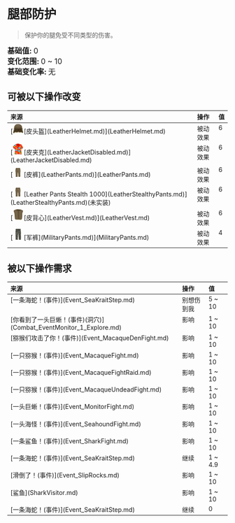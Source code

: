 # 腿部防护  
> 保护你的腿免受不同类型的伤害。  
  
<div style="font-size:1.2em"><b>基础值: </b> 0 </div>  
<div style="font-size:1.2em"><b>变化范围: </b> 0 ~ 10 </div>  
<div style="font-size:1.2em"><b>基础变化率: </b> 无 </div>  
  
## 可被以下操作改变  
<table class="table table-bordered" data-toggle="table"  ><thead style=""><tr ><th  style="text-align:left;vertical-align:top;"  >来源</th><th  style="text-align:left;vertical-align:top;"  >操作</th><th  style="text-align:left;vertical-align:top;"  data-sortable="true"  >值</th></tr></thead><tr ><td  style="text-align:left;vertical-align:top;"  >[<div style="width:25px;display:inline-block;text-align:center"><img decoding="async" src="Sprite/LeatherHelmet.png" href="a.md" style="max-width:25px;max-height:25px;"></div>[皮头盔](LeatherHelmet.md)](LeatherHelmet.md)</td><td  style="text-align:left;vertical-align:top;"  >被动效果</td><td  style="text-align:left;vertical-align:top;"  >6</td></tr><tr ><td  style="text-align:left;vertical-align:top;"  >[<div style="width:25px;display:inline-block;text-align:center"><img decoding="async" src="Sprite/HawaiianShirt.png" href="a.md" style="max-width:25px;max-height:25px;"></div>[皮夹克](LeatherJacketDisabled.md)](LeatherJacketDisabled.md)</td><td  style="text-align:left;vertical-align:top;"  >被动效果</td><td  style="text-align:left;vertical-align:top;"  >6</td></tr><tr ><td  style="text-align:left;vertical-align:top;"  >[<div style="width:25px;display:inline-block;text-align:center"><img decoding="async" src="Sprite/LeatherPants.png" href="a.md" style="max-width:25px;max-height:25px;"></div>[皮裤](LeatherPants.md)](LeatherPants.md)</td><td  style="text-align:left;vertical-align:top;"  >被动效果</td><td  style="text-align:left;vertical-align:top;"  >6</td></tr><tr ><td  style="text-align:left;vertical-align:top;"  >[<div style="width:25px;display:inline-block;text-align:center"><img decoding="async" src="Sprite/LeatherPants.png" href="a.md" style="max-width:25px;max-height:25px;"></div>[Leather Pants Stealth 1000](LeatherStealthyPants.md)](LeatherStealthyPants.md)(未实装)</td><td  style="text-align:left;vertical-align:top;"  >被动效果</td><td  style="text-align:left;vertical-align:top;"  >6</td></tr><tr ><td  style="text-align:left;vertical-align:top;"  >[<div style="width:25px;display:inline-block;text-align:center"><img decoding="async" src="Sprite/LeatherVest.png" href="a.md" style="max-width:25px;max-height:25px;"></div>[皮背心](LeatherVest.md)](LeatherVest.md)</td><td  style="text-align:left;vertical-align:top;"  >被动效果</td><td  style="text-align:left;vertical-align:top;"  >6</td></tr><tr ><td  style="text-align:left;vertical-align:top;"  >[<div style="width:25px;display:inline-block;text-align:center"><img decoding="async" src="Sprite/MilitaryPants.png" href="a.md" style="max-width:25px;max-height:25px;"></div>[军裤](MilitaryPants.md)](MilitaryPants.md)</td><td  style="text-align:left;vertical-align:top;"  >被动效果</td><td  style="text-align:left;vertical-align:top;"  >4</td></tr></tbody></table>  
  
  
## 被以下操作需求  
<table class="table table-bordered" data-toggle="table"  ><thead style=""><tr ><th  style="text-align:left;vertical-align:top;"  >来源</th><th  style="text-align:left;vertical-align:top;"  >操作</th><th  style="text-align:left;vertical-align:top;"  data-sortable="true"  >值</th></tr></thead><tr ><td  style="text-align:left;vertical-align:top;"  >[一条海蛇！(事件)](Event_SeaKraitStep.md)</td><td  style="text-align:left;vertical-align:top;"  >别想伤到我</td><td  style="text-align:left;vertical-align:top;"  >5 ~ 10</td></tr><tr ><td  style="text-align:left;vertical-align:top;"  >[你看到了一头巨蜥！(事件)(洞穴)](Combat_EventMonitor_1_Explore.md)</td><td  style="text-align:left;vertical-align:top;"  >影响</td><td  style="text-align:left;vertical-align:top;"  >1 ~ 10</td></tr><tr ><td  style="text-align:left;vertical-align:top;"  >[猕猴们攻击了你！(事件)](Event_MacaqueDenFight.md)</td><td  style="text-align:left;vertical-align:top;"  >影响</td><td  style="text-align:left;vertical-align:top;"  >1 ~ 10</td></tr><tr ><td  style="text-align:left;vertical-align:top;"  >[一只猕猴！(事件)](Event_MacaqueFight.md)</td><td  style="text-align:left;vertical-align:top;"  >影响</td><td  style="text-align:left;vertical-align:top;"  >1 ~ 10</td></tr><tr ><td  style="text-align:left;vertical-align:top;"  >[一只猕猴！(事件)](Event_MacaqueFightRaid.md)</td><td  style="text-align:left;vertical-align:top;"  >影响</td><td  style="text-align:left;vertical-align:top;"  >1 ~ 10</td></tr><tr ><td  style="text-align:left;vertical-align:top;"  >[一只猕猴！(事件)](Event_MacaqueUndeadFight.md)</td><td  style="text-align:left;vertical-align:top;"  >影响</td><td  style="text-align:left;vertical-align:top;"  >1 ~ 10</td></tr><tr ><td  style="text-align:left;vertical-align:top;"  >[一头巨蜥！(事件)](Event_MonitorFight.md)</td><td  style="text-align:left;vertical-align:top;"  >影响</td><td  style="text-align:left;vertical-align:top;"  >1 ~ 10</td></tr><tr ><td  style="text-align:left;vertical-align:top;"  >[一头海怪！(事件)](Event_SeahoundFight.md)</td><td  style="text-align:left;vertical-align:top;"  >影响</td><td  style="text-align:left;vertical-align:top;"  >1 ~ 10</td></tr><tr ><td  style="text-align:left;vertical-align:top;"  >[一条鲨鱼！(事件)](Event_SharkFight.md)</td><td  style="text-align:left;vertical-align:top;"  >影响</td><td  style="text-align:left;vertical-align:top;"  >1 ~ 10</td></tr><tr ><td  style="text-align:left;vertical-align:top;"  >[一条海蛇！(事件)](Event_SeaKraitStep.md)</td><td  style="text-align:left;vertical-align:top;"  >继续</td><td  style="text-align:left;vertical-align:top;"  >1 ~ 4.9</td></tr><tr ><td  style="text-align:left;vertical-align:top;"  >[滑倒了！(事件)](Event_SlipRocks.md)</td><td  style="text-align:left;vertical-align:top;"  >影响</td><td  style="text-align:left;vertical-align:top;"  >1 ~ 10</td></tr><tr ><td  style="text-align:left;vertical-align:top;"  >[鲨鱼](SharkVisitor.md)</td><td  style="text-align:left;vertical-align:top;"  >影响</td><td  style="text-align:left;vertical-align:top;"  >1 ~ 10</td></tr><tr ><td  style="text-align:left;vertical-align:top;"  >[一条海蛇！(事件)](Event_SeaKraitStep.md)</td><td  style="text-align:left;vertical-align:top;"  >继续</td><td  style="text-align:left;vertical-align:top;"  >0</td></tr></tbody></table>  
  


<script>document.title="腿部防护 - 卡牌生存百科 Card Survival Wiki";</script>